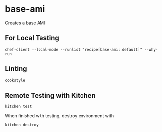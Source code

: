 # base-ami

Creates a base AMI 


## For Local Testing
```commandline
chef-client --local-mode --runlist "recipe[base-ami::default]" --why-run
```

## Linting
```commandline
cookstyle
```

## Remote Testing with Kitchen
```commandline
kitchen test
```

When finished with testing, destroy environment with
```commandline
kitchen destroy
```